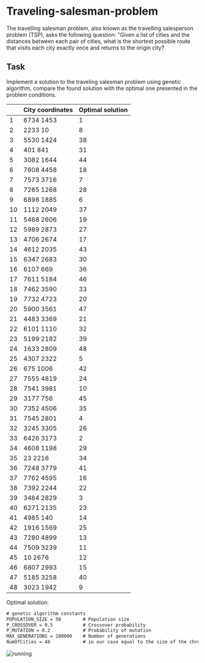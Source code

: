 # Traveling-salesman-problem

The travelling salesman problem, also known as the travelling salesperson problem (TSP), asks the following question: "Given a list of cities and the distances between each pair of cities, what is the shortest possible route that visits each city exactly once and returns to the origin city?  

## Task

Implement a solution to the traveling salesman problem using genetic algorithm, compare the found solution with the optimal one presented in the problem conditions.  

|    | City coordinates | Optimal solution |
| -- | ---------------- | ---------------- |
| 1  | 6734 1453        | 1                |
| 2  | 2233 10          | 8                |
| 3  | 5530 1424        | 38               |
| 4  | 401 841          | 31               |
| 5  | 3082 1644        | 44               |
| 6  | 7608 4458        | 18               |
| 7  | 7573 3716        | 7                |
| 8  | 7265 1268        | 28               |
| 9  | 6898 1885        | 6                |
| 10 | 1112 2049        | 37               |
| 11 | 5468 2606        | 19               |
| 12 | 5989 2873        | 27               |
| 13 | 4706 2674        | 17               |
| 14 | 4612 2035        | 43               |
| 15 | 6347 2683        | 30               |
| 16 | 6107 669         | 36               |
| 17 | 7611 5184        | 46               |
| 18 | 7462 3590        | 33               |
| 19 | 7732 4723        | 20               |
| 20 | 5900 3561        | 47               |
| 21 | 4483 3369        | 21               |
| 22 | 6101 1110        | 32               |
| 23 | 5199 2182        | 39               |
| 24 | 1633 2809        | 48               |
| 25 | 4307 2322        | 5                |
| 26 | 675 1006         | 42               |
| 27 | 7555 4819        | 24               |
| 28 | 7541 3981        | 10               |
| 29 | 3177 756         | 45               |
| 30 | 7352 4506        | 35               |
| 31 | 7545 2801        | 4                |
| 32 | 3245 3305        | 26               |
| 33 | 6426 3173        | 2                |
| 34 | 4608 1198        | 29               |
| 35 | 23 2216          | 34               |
| 36 | 7248 3779        | 41               |
| 37 | 7762 4595        | 16               |
| 38 | 7392 2244        | 22               |
| 39 | 3484 2829        | 3                |
| 40 | 6271 2135        | 23               |
| 41 | 4985 140         | 14               |
| 42 | 1916 1569        | 25               |
| 43 | 7280 4899        | 13               |
| 44 | 7509 3239        | 11               |
| 45 | 10 2676          | 12               |
| 46 | 6807 2993        | 15               |
| 47 | 5185 3258        | 40               |
| 48 | 3023 1942        | 9                |

Optimal solution:

```txt
# genetic algorithm constants
POPULATION_SIZE = 50        # Population size
P_CROSSOVER = 0.5           # Crossover probability
P_MUTATION = 0.2            # Probability of mutation
MAX_GENERATIONS = 100000    # Number of generations
NumOfCities = 48            # in our case equal to the size of the chromosome
```

![running](resources/running.png)  
